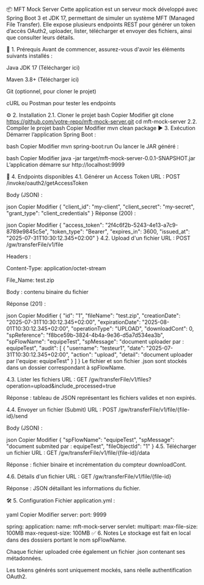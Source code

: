 📦 MFT Mock Server
Cette application est un serveur mock développé avec Spring Boot 3 et JDK 17, permettant de simuler un système MFT (Managed File Transfer).
Elle expose plusieurs endpoints REST pour générer un token d’accès OAuth2, uploader, lister, télécharger et envoyer des fichiers, ainsi que consulter leurs détails.

🚀 1. Prérequis
Avant de commencer, assurez-vous d'avoir les éléments suivants installés :

Java JDK 17 (Télécharger ici)

Maven 3.8+ (Télécharger ici)

Git (optionnel, pour cloner le projet)

cURL ou Postman pour tester les endpoints

⚙️ 2. Installation
2.1. Cloner le projet
bash
Copier
Modifier
git clone https://github.com/votre-repo/mft-mock-server.git
cd mft-mock-server
2.2. Compiler le projet
bash
Copier
Modifier
mvn clean package
▶️ 3. Exécution
Démarrer l’application Spring Boot :

bash
Copier
Modifier
mvn spring-boot:run
Ou lancer le JAR généré :

bash
Copier
Modifier
java -jar target/mft-mock-server-0.0.1-SNAPSHOT.jar
L’application démarre sur http://localhost:9999

📂 4. Endpoints disponibles
4.1. Générer un Access Token
URL : POST /invoke/oauth2/getAccessToken

Body (JSON) :

json
Copier
Modifier
{
  "client_id": "my-client",
  "client_secret": "my-secret",
  "grant_type": "client_credentials"
}
Réponse (200) :

json
Copier
Modifier
{
  "access_token": "2f4c6f2b-5243-4e13-a7c9-8789e9845c5e",
  "token_type": "Bearer",
  "expires_in": 3600,
  "issued_at": "2025-07-31T10:30:12.345+02:00"
}
4.2. Upload d'un fichier
URL : POST /gw/transferFile/v1/file

Headers :

Content-Type: application/octet-stream

File_Name: test.zip

Body : contenu binaire du fichier

Réponse (201) :

json
Copier
Modifier
{
  "id": "1",
  "fileName": "test.zip",
  "creationDate": "2025-07-31T10:30:12.345+02:00",
  "expirationDate": "2025-08-01T10:30:12.345+02:00",
  "operationType": "UPLOAD",
  "downloadCont": 0,
  "spReference": "f8bce59b-3824-4b4a-9e36-d5a7d534ea3b",
  "spFlowName": "equipeTest",
  "spMessage": "document uploader par : equipeTest",
  "audit": [
    {
      "username": "testeur1",
      "date": "2025-07-31T10:30:12.345+02:00",
      "action": "upload",
      "detail": "document uploader par l'equipe: equipeTest"
    }
  ]
}
Le fichier et son fichier .json sont stockés dans un dossier correspondant à spFlowName.

4.3. Lister les fichiers
URL : GET /gw/transferFile/v1/files?operation=upload&include_processed=true

Réponse : tableau de JSON représentant les fichiers valides et non expirés.

4.4. Envoyer un fichier (Submit)
URL : POST /gw/transferFile/v1/file/{file-id}/send

Body (JSON) :

json
Copier
Modifier
{
  "spFlowName": "equipeTest",
  "spMessage": "document submited par : equipeTest",
  "fileObjectId": "1"
}
4.5. Télécharger un fichier
URL : GET /gw/transferFile/v1/file/{file-id}/data

Réponse : fichier binaire et incrémentation du compteur downloadCont.

4.6. Détails d'un fichier
URL : GET /gw/transferFile/v1/file/{file-id}

Réponse : JSON détaillant les informations du fichier.

🛠️ 5. Configuration
Fichier application.yml :

yaml
Copier
Modifier
server:
  port: 9999

spring:
  application:
    name: mft-mock-server
  servlet:
    multipart:
      max-file-size: 100MB
      max-request-size: 100MB
✅ 6. Notes
Le stockage est fait en local dans des dossiers portant le nom spFlowName.

Chaque fichier uploaded crée également un fichier .json contenant ses métadonnées.

Les tokens générés sont uniquement mockés, sans réelle authentification OAuth2.
